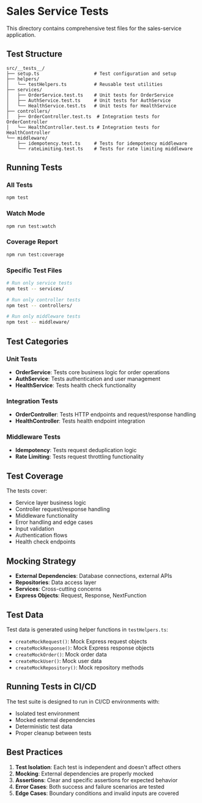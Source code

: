 # Sales Service Tests

This directory contains comprehensive test files for the sales-service application.

## Test Structure

```
src/__tests__/
├── setup.ts                    # Test configuration and setup
├── helpers/
│   └── testHelpers.ts          # Reusable test utilities
├── services/
│   ├── OrderService.test.ts    # Unit tests for OrderService
│   ├── AuthService.test.ts     # Unit tests for AuthService
│   └── HealthService.test.ts   # Unit tests for HealthService
├── controllers/
│   ├── OrderController.test.ts  # Integration tests for OrderController
│   └── HealthController.test.ts # Integration tests for HealthController
└── middleware/
    ├── idempotency.test.ts     # Tests for idempotency middleware
    └── rateLimiting.test.ts    # Tests for rate limiting middleware
```

## Running Tests

### All Tests
```bash
npm test
```

### Watch Mode
```bash
npm run test:watch
```

### Coverage Report
```bash
npm run test:coverage
```

### Specific Test Files
```bash
# Run only service tests
npm test -- services/

# Run only controller tests
npm test -- controllers/

# Run only middleware tests
npm test -- middleware/
```

## Test Categories

### Unit Tests
- **OrderService**: Tests core business logic for order operations
- **AuthService**: Tests authentication and user management
- **HealthService**: Tests health check functionality

### Integration Tests
- **OrderController**: Tests HTTP endpoints and request/response handling
- **HealthController**: Tests health endpoint integration

### Middleware Tests
- **Idempotency**: Tests request deduplication logic
- **Rate Limiting**: Tests request throttling functionality

## Test Coverage

The tests cover:
- Service layer business logic
- Controller request/response handling
- Middleware functionality
- Error handling and edge cases
- Input validation
- Authentication flows
- Health check endpoints

## Mocking Strategy

- **External Dependencies**: Database connections, external APIs
- **Repositories**: Data access layer
- **Services**: Cross-cutting concerns
- **Express Objects**: Request, Response, NextFunction

## Test Data

Test data is generated using helper functions in `testHelpers.ts`:
- `createMockRequest()`: Mock Express request objects
- `createMockResponse()`: Mock Express response objects
- `createMockOrder()`: Mock order data
- `createMockUser()`: Mock user data
- `createMockRepository()`: Mock repository methods

## Running Tests in CI/CD

The test suite is designed to run in CI/CD environments with:
- Isolated test environment
- Mocked external dependencies
- Deterministic test data
- Proper cleanup between tests

## Best Practices

1. **Test Isolation**: Each test is independent and doesn't affect others
2. **Mocking**: External dependencies are properly mocked
3. **Assertions**: Clear and specific assertions for expected behavior
4. **Error Cases**: Both success and failure scenarios are tested
5. **Edge Cases**: Boundary conditions and invalid inputs are covered

